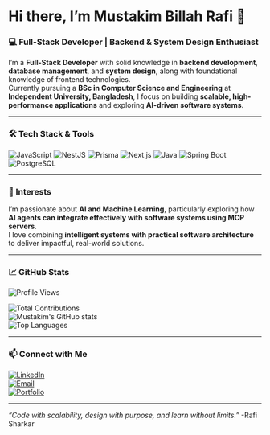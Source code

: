 # Hi there, I’m Mustakim Billah Rafi 👋

### 💻 Full-Stack Developer | Backend & System Design Enthusiast  

I’m a **Full-Stack Developer** with solid knowledge in **backend development**, **database management**, and **system design**, along with foundational knowledge of frontend technologies.  
Currently pursuing a **BSc in Computer Science and Engineering** at **Independent University, Bangladesh**, I focus on building **scalable, high-performance applications** and exploring **AI-driven software systems**.

---

### 🛠️ Tech Stack & Tools
![JavaScript](https://img.shields.io/badge/JavaScript-F7DF1E?style=for-the-badge&logo=javascript&logoColor=black)
![NestJS](https://img.shields.io/badge/NestJS-E0234E?style=for-the-badge&logo=nestjs&logoColor=white)
![Prisma](https://img.shields.io/badge/Prisma-2D3748?style=for-the-badge&logo=prisma&logoColor=white)
![Next.js](https://img.shields.io/badge/Next.js-000000?style=for-the-badge&logo=next.js&logoColor=white)
![Java](https://img.shields.io/badge/Java-007396?style=for-the-badge&logo=java&logoColor=white)
![Spring Boot](https://img.shields.io/badge/SpringBoot-6DB33F?style=for-the-badge&logo=spring&logoColor=white)
![PostgreSQL](https://img.shields.io/badge/PostgreSQL-316192?style=for-the-badge&logo=postgresql&logoColor=white)

---

### 🤖 Interests
I’m passionate about **AI and Machine Learning**, particularly exploring how **AI agents can integrate effectively with software systems using MCP servers**.  
I love combining **intelligent systems with practical software architecture** to deliver impactful, real-world solutions.

---

### 📈 GitHub Stats
![Profile Views](https://komarev.com/ghpvc/?username=Rafi-Sharkar&color=blue)

![Total Contributions](https://github-readme-streak-stats.herokuapp.com/?user=Rafi-Sharkar&layout=compact&theme=radical)</br>
![Mustakim's GitHub stats](https://github-readme-stats.vercel.app/api?username=Rafi-Sharkar&show_icons=true&theme=radical)  
![Top Languages](https://github-readme-stats.vercel.app/api/top-langs/?username=Rafi-Sharkar&layout=compact&theme=radical)

---

### 📫 Connect with Me
[![LinkedIn](https://img.shields.io/badge/LinkedIn-0077B5?style=for-the-badge&logo=linkedin&logoColor=white)](https://www.linkedin.com/in/rafi-sharkar)  
[![Email](https://img.shields.io/badge/Email-D14836?style=for-the-badge&logo=gmail&logoColor=white)](mailto:rafisharkar144@gmail.com)  
[![Portfolio](https://img.shields.io/badge/Portfolio-000000?style=for-the-badge&logo=about.me&logoColor=white)](https://rafi-sharkar-0777.netlify.app)

---

*“Code with scalability, design with purpose, and learn without limits.”*  -Rafi Sharkar
